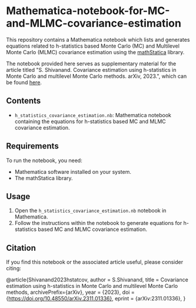 # Mathematica-notebook-for-MC-and-MLMC-covariance-estimation

This repository contains a Mathematica notebook which lists and generates equations related to h-statistics based Monte Carlo (MC) and Multilevel Monte Carlo (MLMC) covariance estimation using the [mathStatica](http://www.mathstatica.com/) library.

The notebook provided here serves as supplementary material for the article titled "S. Shivanand. Covariance estimation using h-statistics in Monte Carlo and multilevel Monte Carlo
methods. arXiv, 2023.", which can be found [here](https://doi.org/10.48550/arXiv.2311.01336).

## Contents

- `h_statistics_covariance_estimation.nb`: Mathematica notebook containing the equations for h-statistics based MC and MLMC covariance estimation.

## Requirements

To run the notebook, you need:

- Mathematica software installed on your system.
- The mathStatica library.

## Usage

1. Open the `h_statistics_covariance_estimation.nb` notebook in Mathematica.
2. Follow the instructions within the notebook to generate equations for h-statistics based MC and MLMC covariance estimation.

## Citation

If you find this notebook or the associated article useful, please consider citing:

@article{Shivanand2023hstatcov,
author = S.Shivanand,
title = Covariance estimation using h-statistics in Monte Carlo and multilevel Monte Carlo
methods,
archivePrefix={arXiv},
year = {2023},
doi = {https://doi.org/10.48550/arXiv.2311.01336},
eprint = {arXiv:2311.01336},
}



